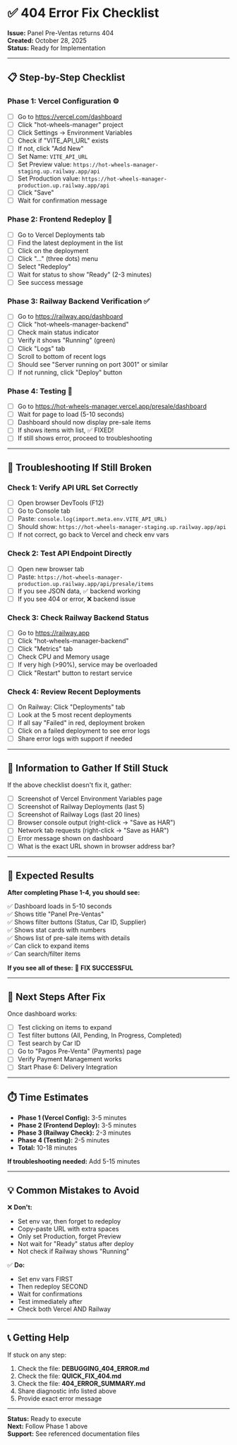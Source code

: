 # ✅ 404 Error Fix Checklist

**Issue:** Panel Pre-Ventas returns 404  
**Created:** October 28, 2025  
**Status:** Ready for Implementation

---

## 📋 Step-by-Step Checklist

### Phase 1: Vercel Configuration ⚙️

- [ ] Go to https://vercel.com/dashboard
- [ ] Click "hot-wheels-manager" project
- [ ] Click Settings → Environment Variables
- [ ] Check if "VITE_API_URL" exists
- [ ] If not, click "Add New"
- [ ] Set Name: `VITE_API_URL`
- [ ] Set Preview value: `https://hot-wheels-manager-staging.up.railway.app/api`
- [ ] Set Production value: `https://hot-wheels-manager-production.up.railway.app/api`
- [ ] Click "Save"
- [ ] Wait for confirmation message

### Phase 2: Frontend Redeploy 🚀

- [ ] Go to Vercel Deployments tab
- [ ] Find the latest deployment in the list
- [ ] Click on the deployment
- [ ] Click "..." (three dots) menu
- [ ] Select "Redeploy"
- [ ] Wait for status to show "Ready" (2-3 minutes)
- [ ] See success message

### Phase 3: Railway Backend Verification ✅

- [ ] Go to https://railway.app/dashboard
- [ ] Click "hot-wheels-manager-backend"
- [ ] Check main status indicator
- [ ] Verify it shows "Running" (green)
- [ ] Click "Logs" tab
- [ ] Scroll to bottom of recent logs
- [ ] Should see "Server running on port 3001" or similar
- [ ] If not running, click "Deploy" button

### Phase 4: Testing 🧪

- [ ] Go to https://hot-wheels-manager.vercel.app/presale/dashboard
- [ ] Wait for page to load (5-10 seconds)
- [ ] Dashboard should now display pre-sale items
- [ ] If shows items with list, ✅ FIXED!
- [ ] If still shows error, proceed to troubleshooting

---

## 🔧 Troubleshooting If Still Broken

### Check 1: Verify API URL Set Correctly

- [ ] Open browser DevTools (F12)
- [ ] Go to Console tab
- [ ] Paste: `console.log(import.meta.env.VITE_API_URL)`
- [ ] Should show: `https://hot-wheels-manager-staging.up.railway.app/api`
- [ ] If not correct, go back to Vercel and check env vars

### Check 2: Test API Endpoint Directly

- [ ] Open new browser tab
- [ ] Paste: `https://hot-wheels-manager-production.up.railway.app/api/presale/items`
- [ ] If you see JSON data, ✅ backend working
- [ ] If you see 404 or error, ❌ backend issue

### Check 3: Check Railway Backend Status

- [ ] Go to https://railway.app
- [ ] Click "hot-wheels-manager-backend"
- [ ] Click "Metrics" tab
- [ ] Check CPU and Memory usage
- [ ] If very high (>90%), service may be overloaded
- [ ] Click "Restart" button to restart service

### Check 4: Review Recent Deployments

- [ ] On Railway: Click "Deployments" tab
- [ ] Look at the 5 most recent deployments
- [ ] If all say "Failed" in red, deployment broken
- [ ] Click on a failed deployment to see error logs
- [ ] Share error logs with support if needed

---

## 📝 Information to Gather If Still Stuck

If the above checklist doesn't fix it, gather:

- [ ] Screenshot of Vercel Environment Variables page
- [ ] Screenshot of Railway Deployments (last 5)
- [ ] Screenshot of Railway Logs (last 20 lines)
- [ ] Browser console output (right-click → "Save as HAR")
- [ ] Network tab requests (right-click → "Save as HAR")
- [ ] Error message shown on dashboard
- [ ] What is the exact URL shown in browser address bar?

---

## 🎯 Expected Results

**After completing Phase 1-4, you should see:**

✅ Dashboard loads in 5-10 seconds  
✅ Shows title "Panel Pre-Ventas"  
✅ Shows filter buttons (Status, Car ID, Supplier)  
✅ Shows stat cards with numbers  
✅ Shows list of pre-sale items with details  
✅ Can click to expand items  
✅ Can search/filter items  

**If you see all of these:** 🎉 **FIX SUCCESSFUL**

---

## 🚀 Next Steps After Fix

Once dashboard works:

- [ ] Test clicking on items to expand
- [ ] Test filter buttons (All, Pending, In Progress, Completed)
- [ ] Test search by Car ID
- [ ] Go to "Pagos Pre-Venta" (Payments) page
- [ ] Verify Payment Management works
- [ ] Start Phase 6: Delivery Integration

---

## ⏱️ Time Estimates

- **Phase 1 (Vercel Config):** 3-5 minutes
- **Phase 2 (Frontend Deploy):** 3-5 minutes
- **Phase 3 (Railway Check):** 2-3 minutes
- **Phase 4 (Testing):** 2-5 minutes
- **Total:** 10-18 minutes

**If troubleshooting needed:** Add 5-15 minutes

---

## 💡 Common Mistakes to Avoid

❌ **Don't:**
- Set env var, then forget to redeploy
- Copy-paste URL with extra spaces
- Only set Production, forget Preview
- Not wait for "Ready" status after deploy
- Not check if Railway shows "Running"

✅ **Do:**
- Set env vars FIRST
- Then redeploy SECOND
- Wait for confirmations
- Test immediately after
- Check both Vercel AND Railway

---

## 📞 Getting Help

If stuck on any step:

1. Check the file: **DEBUGGING_404_ERROR.md**
2. Check the file: **QUICK_FIX_404.md**
3. Check the file: **404_ERROR_SUMMARY.md**
4. Share diagnostic info listed above
5. Provide exact error message

---

**Status:** Ready to execute  
**Next:** Follow Phase 1 above  
**Support:** See referenced documentation files
